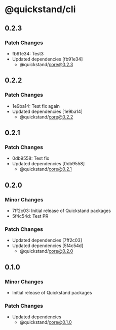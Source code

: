 # @quickstand/cli

## 0.2.3

### Patch Changes

- fb91e34: Test3
- Updated dependencies [fb91e34]
  - @quickstand/core@0.2.3

## 0.2.2

### Patch Changes

- 1e9ba14: Test fix again
- Updated dependencies [1e9ba14]
  - @quickstand/core@0.2.2

## 0.2.1

### Patch Changes

- 0db9558: Test fix
- Updated dependencies [0db9558]
  - @quickstand/core@0.2.1

## 0.2.0

### Minor Changes

- 7ff2c03: Initial release of Quickstand packages
- 5f4c54d: Test PR

### Patch Changes

- Updated dependencies [7ff2c03]
- Updated dependencies [5f4c54d]
  - @quickstand/core@0.2.0

## 0.1.0

### Minor Changes

- Initial release of Quickstand packages

### Patch Changes

- Updated dependencies
  - @quickstand/core@0.1.0
